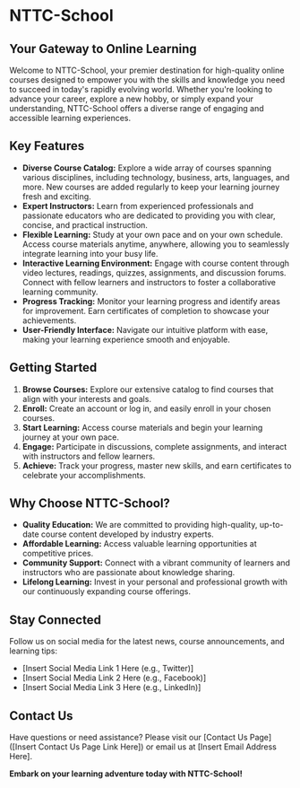 # NTTC-School

## Your Gateway to Online Learning

Welcome to NTTC-School, your premier destination for high-quality online courses designed to empower you with the skills and knowledge you need to succeed in today's rapidly evolving world. Whether you're looking to advance your career, explore a new hobby, or simply expand your understanding, NTTC-School offers a diverse range of engaging and accessible learning experiences.

## Key Features

* **Diverse Course Catalog:** Explore a wide array of courses spanning various disciplines, including technology, business, arts, languages, and more. New courses are added regularly to keep your learning journey fresh and exciting.
* **Expert Instructors:** Learn from experienced professionals and passionate educators who are dedicated to providing you with clear, concise, and practical instruction.
* **Flexible Learning:** Study at your own pace and on your own schedule. Access course materials anytime, anywhere, allowing you to seamlessly integrate learning into your busy life.
* **Interactive Learning Environment:** Engage with course content through video lectures, readings, quizzes, assignments, and discussion forums. Connect with fellow learners and instructors to foster a collaborative learning community.
* **Progress Tracking:** Monitor your learning progress and identify areas for improvement. Earn certificates of completion to showcase your achievements.
* **User-Friendly Interface:** Navigate our intuitive platform with ease, making your learning experience smooth and enjoyable.

## Getting Started

1.  **Browse Courses:** Explore our extensive catalog to find courses that align with your interests and goals.
2.  **Enroll:** Create an account or log in, and easily enroll in your chosen courses.
3.  **Start Learning:** Access course materials and begin your learning journey at your own pace.
4.  **Engage:** Participate in discussions, complete assignments, and interact with instructors and fellow learners.
5.  **Achieve:** Track your progress, master new skills, and earn certificates to celebrate your accomplishments.

## Why Choose NTTC-School?

* **Quality Education:** We are committed to providing high-quality, up-to-date course content developed by industry experts.
* **Affordable Learning:** Access valuable learning opportunities at competitive prices.
* **Community Support:** Connect with a vibrant community of learners and instructors who are passionate about knowledge sharing.
* **Lifelong Learning:** Invest in your personal and professional growth with our continuously expanding course offerings.

## Stay Connected

Follow us on social media for the latest news, course announcements, and learning tips:

* [Insert Social Media Link 1 Here (e.g., Twitter)]
* [Insert Social Media Link 2 Here (e.g., Facebook)]
* [Insert Social Media Link 3 Here (e.g., LinkedIn)]

## Contact Us

Have questions or need assistance? Please visit our [Contact Us Page]([Insert Contact Us Page Link Here]) or email us at [Insert Email Address Here].

**Embark on your learning adventure today with NTTC-School!**